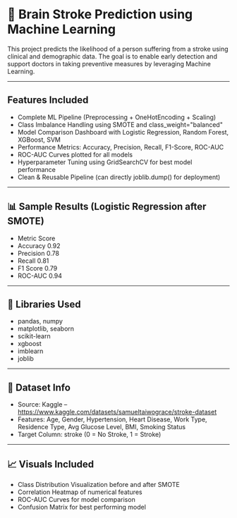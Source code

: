 # 🧠 Brain Stroke Prediction using Machine Learning

This project predicts the likelihood of a person suffering from a stroke using clinical and demographic data.
The goal is to enable early detection and support doctors in taking preventive measures by leveraging Machine Learning.

---

## Features Included

* Complete ML Pipeline (Preprocessing + OneHotEncoding + Scaling)
* Class Imbalance Handling using SMOTE and class_weight="balanced"
* Model Comparison Dashboard with Logistic Regression, Random Forest, XGBoost, SVM
* Performance Metrics: Accuracy, Precision, Recall, F1-Score, ROC-AUC
* ROC-AUC Curves plotted for all models
* Hyperparameter Tuning using GridSearchCV for best model performance
* Clean & Reusable Pipeline (can directly joblib.dump() for deployment)

---

## 📊 Sample Results (Logistic Regression after SMOTE)
* Metric	      Score
* Accuracy	    0.92
* Precision	    0.78
* Recall	      0.81
* F1 Score	    0.79
* ROC-AUC	      0.94
  
--- 

## 🧰 Libraries Used
* pandas, numpy
* matplotlib, seaborn
* scikit-learn
* xgboost
* imblearn
* joblib
  
---

## 🧪 Dataset Info
* Source: Kaggle – https://www.kaggle.com/datasets/samueltaiwograce/stroke-dataset
* Features: Age, Gender, Hypertension, Heart Disease, Work Type, Residence Type, Avg Glucose Level, BMI, Smoking Status
* Target Column: stroke (0 = No Stroke, 1 = Stroke)
  
---

## 📈 Visuals Included
* Class Distribution Visualization before and after SMOTE
* Correlation Heatmap of numerical features
* ROC-AUC Curves for model comparison
* Confusion Matrix for best performing model
